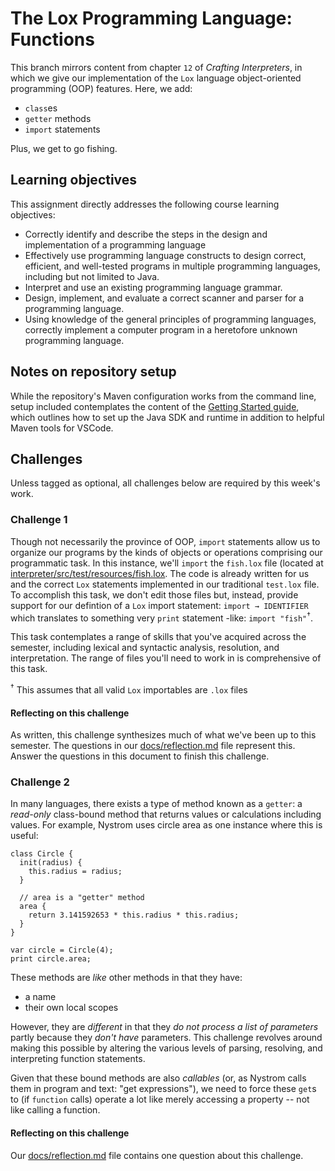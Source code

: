 # The Lox Programming Language: Functions

This branch mirrors content from chapter `12` of _Crafting Interpreters_, in which we give our implementation of the `Lox` language
object-oriented programming (OOP) features. Here, we add:

* `class`es
* `getter` methods
* `import` statements

Plus, we get to go fishing.

## Learning objectives

This assignment directly addresses the following course learning objectives:

* Correctly identify and describe the steps in the design and implementation of a programming language
* Effectively use programming language constructs to design correct, efficient, and well-tested programs in multiple programming languages, including but not limited to Java.
* Interpret and use an existing programming language grammar.
* Design, implement, and evaluate a correct scanner and parser for a programming language.
* Using knowledge of the general principles of programming languages, correctly implement a computer program in a heretofore unknown programming language.

## Notes on repository setup

While the repository's Maven configuration works from the command line, setup included contemplates
the content of the [Getting Started guide](wiki/Getting-Started), which outlines how to set
up the Java SDK and runtime in addition to helpful Maven tools for VSCode.

## Challenges

Unless tagged as optional, all challenges below are required by this week's work.

### Challenge 1

Though not necessarily the province of OOP, `import` statements allow us to organize our programs by the kinds of objects or
operations comprising our programmatic task. In this instance, we'll `import` the `fish.lox` file (located at
[interpreter/src/test/resources/fish.lox](interpreter/src/test/resources/fish.lox). The code is already written for us and
the correct `Lox` statements implemented in our traditional `test.lox` file. To accomplish this task, we don't edit those
files but, instead, provide support for our defintion of a `Lox` import statement: `import → IDENTIFIER` which translates to
something very `print` statement -like: `import "fish"`<sup>†</sup>.

This task contemplates a range of skills that you've acquired across the semester, including lexical and syntactic analysis,
resolution, and interpretation. The range of files you'll need to work in is comprehensive of this task.

<sup>†</sup> This assumes that all valid `Lox` importables are `.lox` files

#### Reflecting on this challenge

As written, this challenge synthesizes much of what we've been up to this semester. The questions in our [docs/reflection.md](docs/reflection.md)
file represent this. Answer the questions in this document to finish this challenge.

### Challenge 2

In many languages, there exists a type of method known as a `getter`: a _read-only_ class-bound method that returns values or
calculations including values. For example, Nystrom uses circle area as one instance where this is useful:
```lox
class Circle {
  init(radius) {
    this.radius = radius;
  }

  // area is a "getter" method
  area {
    return 3.141592653 * this.radius * this.radius;
  }
}

var circle = Circle(4);
print circle.area;
```
These methods are _like_ other methods in that they have:

* a name
* their own local scopes

However, they are _different_ in that they _do not process a list of parameters_ partly because they _don't have_ parameters. This
challenge revolves around making this possible by altering the various levels of parsing, resolving, and interpreting function
statements.

Given that these bound methods are also _callables_ (or, as Nystrom calls them in program and text: "get expressions"), we need to 
force these `get`s to (if `function` calls) operate a lot like merely accessing a property -- not like calling a function.

#### Reflecting on this challenge

Our [docs/reflection.md](docs/reflection.md) file contains one question about this challenge.
